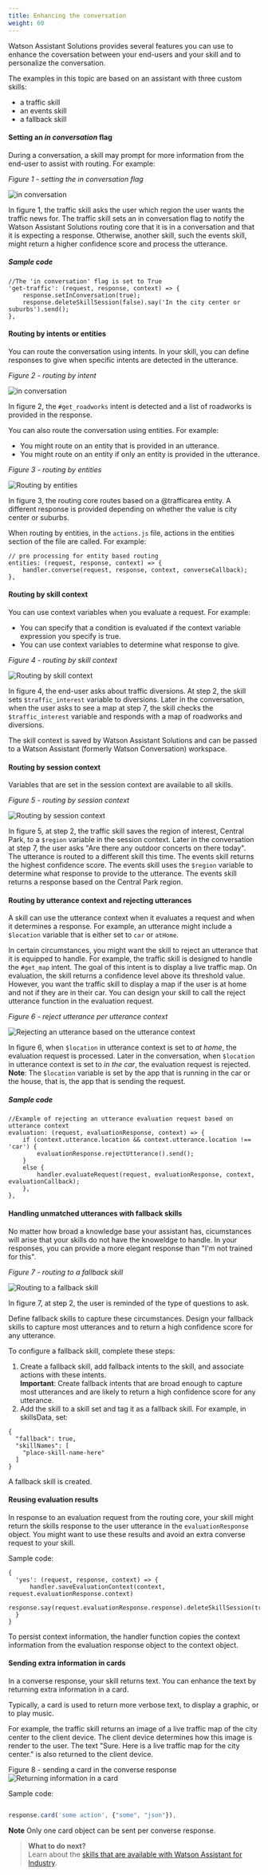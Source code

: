 ```yaml
---
title: Enhancing the conversation
weight: 60
---
```

Watson Assistant Solutions provides several features you can use to enhance the coversation between your end-users and your skill and to personalize the conversation.

The examples in this topic are based on an assistant with three custom skills:
- a traffic skill
- an events skill
- a fallback skill

#### Setting an _in conversation_ flag
During a conversation, a skill may prompt for more information from the end-user to assist with routing.
For example:

_Figure 1 - setting the in conversation flag_

![in conversation]({{site.baseurl}}/images/inconversation.png)

In figure 1, the traffic skill asks the user which region the user wants the traffic news for.  The traffic skill sets an in conversation flag to notify the Watson Assistant Solutions routing core that it is in a conversation and that it is expecting a response. Otherwise, another skill, such the events skill, might return a higher confidence score and process the utterance.

##### Sample code
```
//The 'in conversation' flag is set to True
'get-traffic': (request, response, context) => {
    response.setInConversation(true);
    response.deleteSkillSession(false).say('In the city center or suburbs').send();
},
```

#### Routing by intents or entities
You can route the conversation using intents.  In your skill, you can define responses to give when specific intents are detected in the utterance.

_Figure 2 - routing by intent_

![in conversation]({{site.baseurl}}/images/routing_by_intent2.png)

In figure 2, the `#get_roadworks` intent is detected and a list of roadworks is provided in the response.

You can also route the conversation using entities.  For example:
- You might route on an entity that is provided in an utterance.
- You might route on an entity if only an entity is provided in the utterance.

_Figure 3 - routing by entities_

![Routing by entities]({{site.baseurl}}/images/routing_by_entities2.png)

In figure 3, the routing core routes based on a @trafficarea entity.  A different response is provided depending on whether the value is city center or suburbs.

When routing by entities, in the `actions.js` file, actions in the entities section of the file are called.  For example:
```
// pre processing for entity based routing
entities: (request, response, context) => {
    handler.converse(request, response, context, converseCallback);
},
```

#### Routing by skill context
You can use context variables when you evaluate a request. For example:
- You can specify that a condition is evaluated if the context variable expression you specify is true.
- You can use context variables to determine what response to give.

_Figure 4 - routing by skill context_

![Routing by skill context]({{site.baseurl}}/images/skill_context_ex.PNG)

In figure 4, the end-user asks about traffic diversions.  At step 2, the skill sets `$traffic_interest` variable to diversions.  Later in the conversation, when the user asks to see a map at step 7, the skill checks the `$traffic_interest` variable and responds with a map of roadworks and diversions.

The skill context is saved by Watson Assistant Solutions and can be passed to a Watson Assistant (formerly Watson Conversation) workspace.

#### Routing by session context
Variables that are set in the session context are available to all skills.

_Figure 5 - routing by session context_

![Routing by session context]({{site.baseurl}}/images/skill_session_context_ex.PNG)

In figure 5, at step 2, the traffic skill saves the region of interest, Central Park, to a `$region` variable in the session context. Later in the conversation at step 7, the user asks "Are there any outdoor concerts on there today".  The utterance is routed to a different skill this time.  The events skill returns the highest confidence score. The events skill uses the `$region` variable to determine what response to provide to the utterance.  The events skill returns a response based on the Central Park region.

#### Routing by utterance context and rejecting utterances
A skill can use the utterance context when it evaluates a request and when it determines a response. For example, an utterance might include a `$location` variable that is either set to `car` or `atHome`.

In certain circumstances, you might want the skill to reject an utterance that it is equipped to handle.  For example, the traffic skill is designed to handle the `#get_map` intent. The goal of this intent is to display a live traffic map.  On evaluation, the skill returns a confidence level above its threshold value. However, you want the traffic skill to display a map if the user is at home and not if they are in their car.  You can design your skill to call the reject utterance function in the evaluation request.

_Figure 6 - reject utterance per utterance context_

![Rejecting an utterance based on the utterance context]({{site.baseurl}}/images/reject_utterance2.png)

In figure 6, when `$location` in utterance context is set to _at home_, the evaluation request is processed. Later in the conversation, when `$location` in utterance context is set to _in the car_, the evaluation request is rejected.
**Note**: The `$location` variable is set by the app that is running in the car or the house, that is, the app that is sending the request.

##### Sample code
```
//Example of rejecting an utterance evaluation request based on utterance context
evaluation: (request, evaluationResponse, context) => {
    if (context.utterance.location && context.utterance.location !== 'car') {
        evaluationResponse.rejectUtterance().send();
    }
    else {
        handler.evaluateRequest(request, evaluationResponse, context, evaluationCallback);
    },
},
```

#### Handling unmatched utterances with fallback skills
No matter how broad a knowledge base your assistant has, cicumstances will arise that your skills do not have the knoweldge to handle.  In your responses, you can provide a more elegant response than "I'm not trained for this".

_Figure 7 - routing to a fallback skill_

![Routing to a fallback skill]({{site.baseurl}}/images/fallback.png)

In figure 7, at step 2, the user is reminded of the type of questions to ask.

Define fallback skills to capture these circumstances. Design your fallback skills to  capture most utterances and to return a high confidence score for any utterance.

To configure a fallback skill, complete these steps:
1.  Create a fallback skill, add fallback intents to the skill, and associate actions with these intents. <br>**Important**: Create fallback intents that are broad enough to capture most utterances and are likely to return a high confidence score for any utterance.
2.  Add the skill to a skill set and tag it as a fallback skill.  For example, in skillsData, set:
```
{
  "fallback": true,
  "skillNames": [
    "place-skill-name-here"
  ]
}
```
A fallback skill is created.

#### Reusing evaluation results
In response to an evaluation request from the routing core, your skill might return the skills response to the user utterance in the `evaluationResponse` object.  You might want to use these results and avoid an extra converse request to your skill.

Sample code:
```
{
  'yes': (request, response, context) => {
      handler.saveEvaluationContext(context, request.evaluationResponse.context)
      response.say(request.evaluationResponse.response).deleteSkillSession(true)
  }
}
```
To persist context information, the handler function copies the context information from the evaluation response object to the context object. 

#### Sending extra information in cards

In a converse response, your skill returns text. You can enhance the text by returning extra information in a card.  

Typically, a card is used to return more verbose text, to display a graphic, or to play music.  

For example, the traffic skill returns an image of a live traffic map of the city center to the client device. The client device determines how this image is render to the user.  The text "Sure. Here is a live traffic map for the city center." is also returned to the client device.

Figure 8 - sending a card in the converse response
![Returning information in a card ]({{site.baseurl}}/images/card.png)

Sample code:
```JAVASCRIPT

response.card('some action', {"some", "json"}),
```

**Note** Only one card object can be sent per converse response.

> **What to do next?**<br/>
Learn about the [skills that are available with Watson Assistant for Industry]({{site.baseurl}}/flavours/industry).
